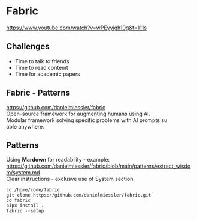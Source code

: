 # Fabric
https://www.youtube.com/watch?v=wPEyyigh10g&t=111s
## Challenges
* Time to talk to friends
* Time to read contemt
* Time for academic papers
## Fabric - Patterns
https://github.com/danielmiessler/fabric  
Open-source framework for augmenting humans using AI.  
Modular framework solving specific problems with AI prompts su  
able anywhere.  
## Patterns
Using **Mardown** for readability - example:  
https://github.com/danielmiessler/fabric/blob/main/patterns/extract_wisdom/system.md  
Clear instructions - exclusve use of System section.
```
cd /home/code/fabric
git clone https://github.com/danielmiessler/fabric.git
cd fabric
pipx install .
fabric --setup
```



